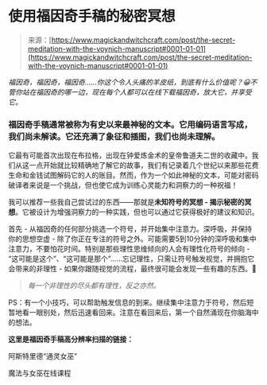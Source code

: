 <!--yml

category: 未分类

date: 2024-06-12 18:32:39

-->

# **使用福因奇手稿的秘密冥想**

> 来源：[https://www.magickandwitchcraft.com/post/the-secret-meditation-with-the-voynich-manuscript#0001-01-01](https://www.magickandwitchcraft.com/post/the-secret-meditation-with-the-voynich-manuscript#0001-01-01)

*福因奇，福因奇，福因奇……你这个令人头痛的羊皮纸，到底有什么价值呢？😀不管你站在福因奇的哪一边，现在每个人都可以在线下载福因奇，放大它，并享受它。*

### 福因奇手稿通常被称为有史以来最神秘的文本。它用编码语言写成，我们尚未解读。它还充满了象征和插图，我们也尚未理解。

它最有可能首次出现在布拉格，出现在钟爱炼金术的皇帝鲁道夫二世的收藏中。我们从这一点开始就比较精确地了解它的故事，我们有记录着几个世纪以来那些花费生命和金钱试图解码它的人的账目。然而，作为一个如此神秘的文本，可能对密码破译者来说是一个挑战，但也使它成为训练心灵能力和洞察力的一种祝福！

我可以推荐一些我自己尝试过的东西——那就是**未知符号的冥想 - 揭示秘密的冥想**。它被设计为增强洞察力的一种实践，但也可以通过它获得极好的建议和知识。

首先 - 从福因奇的任何部分挑选一个符号，并开始集中注意力。深呼吸，并保持你的思想空虚 - 除了你正在专注的符号之外。可能需要5到10分钟的深呼吸和集中注意力，不要怕花时间。特别是那些理性思维倾向的人会有理性化符号的倾向 - “这可能是这个”、“这可能是那个”……忘记理性，只需让符号触发视觉，并拥抱它会带来的非理性 - 如果你跟随视觉的流程，最终很可能会发现一些有趣的东西。🙂

> *每一个非理性的尽头都有理性，反之亦然。*

PS：有一个小技巧，可以帮助触发信息的到来。继续集中注意力于符号，然后短暂地看一眼别处，然后迅速看回来。注意在看回来后，第一个自然涌现在你脑海中的想法。

**这里是福因奇手稿高分辨率扫描的链接：**

阿斯特里德“通灵女巫”

魔法与女巫在线课程
